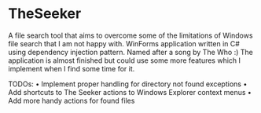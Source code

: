 # TheSeeker
A file search tool that aims to overcome some of the limitations of Windows file search that I am not happy with. WinForms application written in C# using dependency injection pattern. Named after a song by The Who :)
The application is almost finished but could use some more features which I implement when I find some time for it.

TODOs:
• Implement proper handling for directory not found exceptions
• Add shortcuts to The Seeker actions to Windows Explorer context menus
• Add more handy actions for found files

